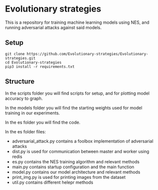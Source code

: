# Evolutionary strategies
This is a repository for training machine learning models using NES, and running adversarial attacks against said models. 

## Setup
```
git clone https://github.com/Evolutionary-strategies/Evolutionary-strategies.git   
cd Evolutionary-strategies   
pip3 install -r requirements.txt
```

## Structure
In the scripts folder you will find scripts for setup, and for plotting model accuracy to graph.

In the models folder you will find the starting weights used for model training in our experiments.

In the es folder you will find the code. 

In the es folder files:

- adversarial_attack.py contains a foolbox implementation of adversarial attacks
- dist.py is used for communication between master and worker using redis
- es.py contains the NES training algorithm and relevant methods
- main.py contains startup configuration and the main function
- model.py contains our model architecture and relevant methods
- print_img.py is used for printing images from the dataset
- util.py contains different helepr methods
